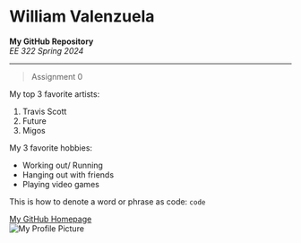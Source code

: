 # William Valenzuela
**My GitHub Repository** <br>
*EE 322 Spring 2024*

---

> Assignment 0 <br>

My top 3 favorite artists:
1. Travis Scott
2. Future
3. Migos <br>

My 3 favorite hobbies:
- Working out/ Running
- Hanging out with friends 
- Playing video games <br>

This is how to denote a word or phrase as code: `code` <br>

[My GitHub Homepage](https://github.com/willvalenzuela) <br>
![My Profile Picture](image.jpg)
